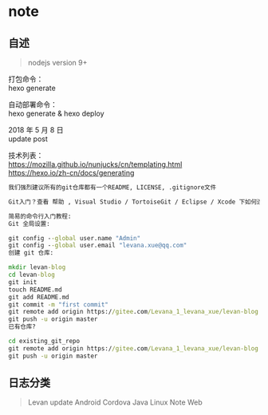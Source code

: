 # note

## 自述

> nodejs version 9+  

打包命令：  
hexo generate  

自动部署命令：  
hexo generate & hexo deploy

2018 年 5 月 8 日  
 update post

技术列表：  
https://mozilla.github.io/nunjucks/cn/templating.html  
https://hexo.io/zh-cn/docs/generating  

```cmd
我们强烈建议所有的git仓库都有一个README, LICENSE, .gitignore文件

Git入门？查看 帮助 , Visual Studio / TortoiseGit / Eclipse / Xcode 下如何连接本站, 如何导入仓库

简易的命令行入门教程:
Git 全局设置:

git config --global user.name "Admin"
git config --global user.email "levana.xue@qq.com"
创建 git 仓库:

mkdir levan-blog
cd levan-blog
git init
touch README.md
git add README.md
git commit -m "first commit"
git remote add origin https://gitee.com/Levana_1_levana_xue/levan-blog.git
git push -u origin master
已有仓库?

cd existing_git_repo
git remote add origin https://gitee.com/Levana_1_levana_xue/levan-blog.git
git push -u origin master
```

## 日志分类

> Levan update
> Android
> Cordova
> Java
> Linux
> Note
> Web
